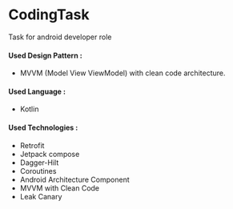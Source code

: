 # CodingTask
Task for android developer role

#### Used Design Pattern :
* MVVM (Model View ViewModel) with clean code architecture.

#### Used Language :
* Kotlin

#### Used Technologies :
* Retrofit
* Jetpack compose
* Dagger-Hilt
* Coroutines
* Android Architecture Component
* MVVM with Clean Code
* Leak Canary
